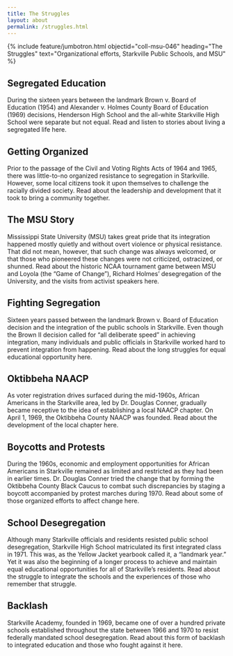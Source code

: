 ```yaml
---
title: The Struggles
layout: about
permalink: /struggles.html
---
```

{% include feature/jumbotron.html objectid="coll-msu-046" heading="The Struggles" text="Organizational efforts, Starkville Public Schools, and MSU" %}

## Segregated Education
<!--<img src="">-->
During the sixteen years between the landmark Brown v. Board of Education (1954) and Alexander v. Holmes County Board of Education (1969) decisions, Henderson High School and the all-white Starkville High School were separate but not equal.  Read and listen to stories about living a segregated life here.
<!--<a href="insertlinkhere">Read more</a>. -->

## Getting Organized
<!--<img src="">-->
Prior to the passage of the Civil and Voting Rights Acts of 1964 and 1965, there was little-to-no organized resistance to segregation in Starkville. However, some local citizens took it upon themselves to challenge the racially divided society. Read about the leadership and development that it took to bring a community together.
<!--<a href="insertlinkhere">Read more</a>. -->

## The MSU Story
<!--<img src="">-->
Mississippi State University (MSU) takes great pride that its integration happened mostly quietly and without overt violence or physical resistance.  That did not mean, however, that such change was always welcomed, or that those who pioneered these changes were not criticized, ostracized, or shunned.  Read about the historic NCAA tournament game between MSU and Loyola (the “Game of Change”), Richard Holmes’ desegregation of the University, and the visits from activist speakers here.
<!--<a href="insertlinkhere">Read more</a>. -->

## Fighting Segregation
<!--<img src="">-->
Sixteen years passed between the landmark Brown v. Board of Education decision and the integration of the public schools in Starkville.  Even though the Brown II  decision called for “all deliberate speed” in achieving integration, many individuals and public officials in Starkville worked hard to prevent integration from happening.  Read about the long struggles for equal educational opportunity here.
<!--<a href="insertlinkhere">Read more</a>. -->

## Oktibbeha NAACP
<!--<img src="">-->
As voter registration drives surfaced during the mid-1960s, African Americans in the Starkville area, led by Dr. Douglas Conner, gradually became receptive to the idea of establishing a local NAACP chapter. On April 1, 1969, the Oktibbeha County NAACP was founded. Read about the development of the local chapter here.
<!--<a href="insertlinkhere">Read more</a>. -->

## Boycotts and Protests
<!--<img src="">-->
During the 1960s, economic and employment opportunities for African Americans in Starkville remained as limited and restricted as they had been in earlier times. Dr. Douglas Conner tried the change that by forming the Oktibbeha County Black Caucus to combat such discrepancies by staging a boycott accompanied by protest marches during 1970. Read about some of those organized efforts to affect change here.
<!--<a href="insertlinkhere">Read more</a>. -->

## School Desegregation
<!--<img src="">-->
Although many Starkville officials and residents resisted public school desegregation, Starkville High School matriculated its first integrated class in 1971.  This was, as the Yellow Jacket yearbook called it, a “landmark year.”  Yet it was also the beginning of a longer process to achieve and maintain equal educational opportunities for all of Starkville’s residents.  Read about the struggle to integrate the schools and the experiences of those who remember that struggle.
<!--<a href="insertlinkhere">Read more</a>. -->

## Backlash
<!--<img src="">-->
Starkville Academy, founded in 1969, became one of over a hundred private schools established throughout the state between 1966 and 1970 to resist federally mandated school desegregation.  Read about this form of backlash to integrated education and those who fought against it here.
<!--<a href="insertlinkhere">Read more</a>. -->
